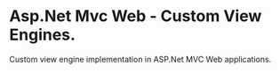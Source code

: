 # Asp.Net Mvc Web - Custom View Engines.
Custom view engine implementation in ASP.Net MVC Web applications.